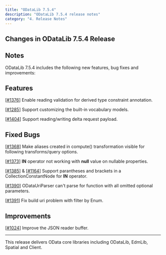 ```yaml
---
title: "ODataLib 7.5.4"
description: "ODataLib 7.5.4 release notes"
category: "4. Release Notes"
---
```


## Changes in ODataLib 7.5.4 Release ##

## Notes ##

ODataLib 7.5.4 includes the following new features, bug fixes and improvements:

## Features ##

[[#1376](https://github.com/OData/odata.net/pull/1376)] Enable reading validation for derived type constraint annotation.

[[#1285](https://github.com/OData/odata.net/issues/1285)] Support customizing the built-in vocabulary models.

[[#1404](https://github.com/OData/odata.net/pull/1404)] Support reading/writing delta request payload.

## Fixed Bugs ##

[[#1368](https://github.com/OData/odata.net/issues/1368)] Make aliases created in compute() transformation visible for following transforms/query options.

[[#1373](https://github.com/OData/odata.net/issues/1373)] **IN** operator not working with **null** value on nullable properties.

[[#1385](https://github.com/OData/odata.net/issues/1385)] & [[#1164](https://github.com/OData/odata.net/issues/1164)] Support parantheses and brackets in a CollectionConstantNode for **IN** operator.

[[#1390](https://github.com/OData/odata.net/issues/1390)] ODataUriParser can't parse for function with all omitted optional parameters.

[[#1391](https://github.com/OData/odata.net/pull/1391)] Fix build uri problem with filter by Enum.

## Improvements ##

[[#1024](https://github.com/OData/odata.net/issues/1024)] Improve the JSON reader buffer.

---

This release delivers OData core libraries including ODataLib, EdmLib, Spatial and Client.
